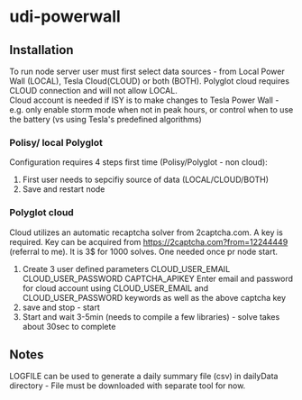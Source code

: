 # udi-powerwall

## Installation
To run node server user must first select data sources - from Local Power Wall (LOCAL),  Tesla Cloud(CLOUD) or both (BOTH).   Polyglot cloud requires CLOUD connection and will not allow LOCAL.  
Cloud account is needed if ISY is to make changes to Tesla Power Wall - e.g. only enable storm mode when not in peak hours, or control when to use the battery (vs using Tesla's predefined algorithms)

### Polisy/ local Polyglot
Configuration requires 4 steps first time (Polisy/Polyglot - non cloud):
1) First user needs to sepcifiy source of data (LOCAL/CLOUD/BOTH) 
2) Save and restart node


### Polyglot cloud
Cloud utilizes an automatic recaptcha solver from 2captcha.com.  A key is required.  Key can be acquired from https://2captcha.com?from=12244449 (referral to me). It is 3$ for 1000 solves.  One needed once pr node start.

1) Create 3 user defined parameters
    CLOUD_USER_EMAIL
    CLOUD_USER_PASSWORD
    CAPTCHA_APIKEY
    Enter email and password for cloud account using CLOUD_USER_EMAIL and CLOUD_USER_PASSWORD keywords as well as the above captcha key
2) save and stop - start
3) Start and wait 3-5min (needs to compile a few libraries) - solve takes about 30sec to complete 



## Notes 
LOGFILE can be used to generate a daily summary file (csv) in dailyData directory - File must be downloaded with separate tool for now.
